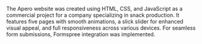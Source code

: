 The Apero website was created using HTML, CSS, and JavaScript as a commercial project for a company specializing in snack production. It features five pages with smooth animations, a slick slider for enhanced visual appeal, and full responsiveness across various devices. For seamless form submissions, Formspree integration was implemented.
